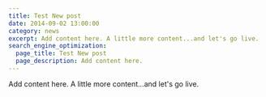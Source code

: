 ```yaml
---
title: Test New post
date: 2014-09-02 13:00:00
category: news
excerpt: Add content here. A little more content...and let's go live.
search_engine_optimization:
  page_title: Test New post
  page_description: Add content here.
---
```


Add content here. A little more content…and let's go live.